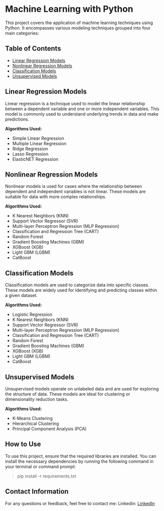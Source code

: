 # Machine Learning with Python

This project covers the application of machine learning techniques using Python. It encompasses various modeling techniques grouped into four main categories:

## Table of Contents
- [Linear Regression Models](#linear-regression-models)
- [Nonlinear Regression Models](#nonlinear-regression-models)
- [Classification Models](#classification-models)
- [Unsupervised Models](#unsupervised-models)

## Linear Regression Models
Linear regression is a technique used to model the linear relationship between a dependent variable and one or more independent variables. This model is commonly used to understand underlying trends in data and make predictions.

**Algorithms Used:**
- Simple Linear Regression
- Multiple Linear Regression
- Ridge Regression
- Lasso Regression
- ElasticNET Regression

## Nonlinear Regression Models
Nonlinear models is used for cases where the relationship between dependent and independent variables is not linear. These models are suitable for data with more complex relationships.

**Algorithms Used:**
- K Nearest Neighbors (KNN)
- Support Vector Regressor (SVR)
- Multi-layer Perceptron Regression (MLP Regression)
- Classification and Regression Tree (CART)
- Random Forest
- Gradient Boosting Machines (GBM)
- XGBoost (XGB)
- Light GBM (LGBM)
- CatBoost

## Classification Models
Classification models are used to categorize data into specific classes. These models are widely used for identifying and predicting classes within a given dataset.

**Algorithms Used:**
- Logistic Regression
- K Nearest Neighbors (KNN)
- Support Vector Regressor (SVR)
- Multi-layer Perceptron Regression (MLP Regression)
- Classification and Regression Tree (CART)
- Random Forest
- Gradient Boosting Machines (GBM)
- XGBoost (XGB)
- Light GBM (LGBM)
- CatBoost

## Unsupervised Models
Unsupervised models operate on unlabeled data and are used for exploring the structure of data. These models are ideal for clustering or dimensionality reduction tasks.

**Algorithms Used:**
- K-Means Clustering
- Hierarchical Clustering
- Principal Component Analysis (PCA)

## How to Use
To use this project, ensure that the required libraries are installed. You can install the necessary dependencies by running the following command in your terminal or command prompt:
> pip install -r requirements.txt

## Contact Information
For any questions or feedback, feel free to contact me:
Linkedin: [LinkedIn](https://www.linkedin.com/in/hanifekaptan-u1f90d/)
